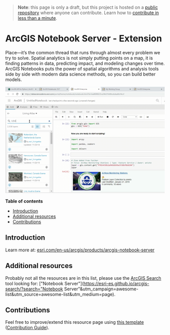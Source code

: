 > **Note**: this page is only a draft, but this project is hosted on a [public repository](https://github.com/hhkaos/awesome-arcgis) where anyone can contribute. Learn how to [contribute in less than a minute](https://github.com/hhkaos/awesome-arcgis/blob/master/CONTRIBUTING.md#contributions).

# ArcGIS Notebook Server - Extension

Place—it’s the common thread that runs through almost every problem we try to solve. Spatial analytics is not simply putting points on a map, it is finding patterns in data, predicting impact, and modeling changes over time. ArcGIS Notebooks puts the power of spatial algorithms and analysis tools side by side with modern data science methods, so you can build better models.   

![ArcGIS Notebook Server - Extension Screenshot](../../product-thumbnails/arcgis-notebook-server.png)  

<!-- START doctoc generated TOC please keep comment here to allow auto update -->
<!-- DON'T EDIT THIS SECTION, INSTEAD RE-RUN doctoc TO UPDATE -->
**Table of contents**

- [Introduction](#introduction)
- [Additional resources](#additional-resources)
- [Contributions](#contributions)

<!-- END doctoc generated TOC please keep comment here to allow auto update -->

## Introduction

Learn more at: [esri.com/en-us/arcgis/products/arcgis-notebook-server](https://www.esri.com/en-us/arcgis/products/arcgis-notebook-server)

## Additional resources

Probably not all the resources are in this list, please use the [ArcGIS Search](https://esri-es.github.io/arcgis-search/) tool looking for: ["Notebook Server"](https://esri-es.github.io/arcgis-search/?search="Notebook Server"&utm_campaign=awesome-list&utm_source=awesome-list&utm_medium=page).

## Contributions

Feel free to improve/extend this resource page using [this template](https://github.com/hhkaos/awesome-arcgis/blob/master/templates/PRODUCT_PAGE_TEMPLATE.md) ([Contribution Guide](https://github.com/hhkaos/awesome-arcgis/blob/master/CONTRIBUTING.md)).
